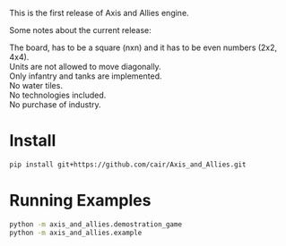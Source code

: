 This is the first release of Axis and Allies engine.

Some notes about the current release:

The board, has to be a square (nxn) and it has to be even numbers (2x2, 4x4).  
Units are not allowed to move diagonally.  
Only infantry and tanks are implemented.  
No water tiles.  
No technologies included.  
No purchase of industry.  

# Install
```bash
pip install git+https://github.com/cair/Axis_and_Allies.git
```

# Running Examples
```bash
python -m axis_and_allies.demostration_game
python -m axis_and_allies.example
```


